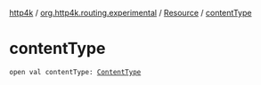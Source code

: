 [http4k](../../index.md) / [org.http4k.routing.experimental](../index.md) / [Resource](index.md) / [contentType](./content-type.md)

# contentType

`open val contentType: `[`ContentType`](../../org.http4k.core/-content-type/index.md)